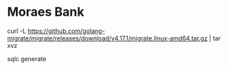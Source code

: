 # Moraes Bank

curl -L https://github.com/golang-migrate/migrate/releases/download/v4.17.1/migrate.linux-amd64.tar.gz | tar xvz

sqlc generate